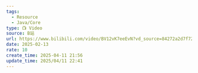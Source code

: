 ```yaml
---
tags:
  - Resource
  - Java/Core
type: 📺 Video
source: B站
url: https://www.bilibili.com/video/BV12vK7eeEvN?vd_source=84272a2d7f72158b38778819be5bc6ad
date: 2025-02-13
rate: 10
create_time: 2025-04-11 21:56
update_time: 2025/04/11 22:41
---
```

